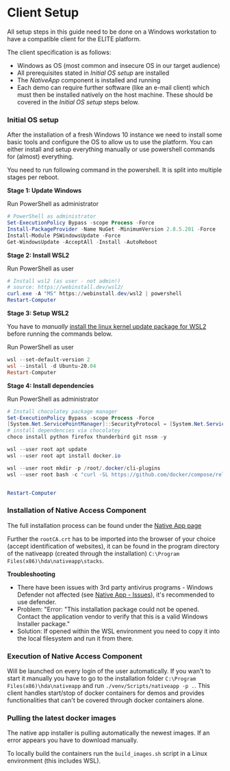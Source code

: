 # Client Setup

All setup steps in this guide need to be done on a Windows workstation to have a compatible client for the ELITE platform. 

The client specification is as follows:
- Windows as OS (most common and insecure OS in our target audience)
- All prerequisites stated in *Initial OS setup* are installed
- The *NativeApp* component is installed and running
- Each demo can require further software (like an e-mail client) which must then be installed natively on the host machine. These should be covered in the *Initial OS setup* steps below.

### Initial OS setup
After the installation of a fresh Windows 10 instance we need to install some basic tools and configure the OS to allow us to use the platform.
You can either install and setup everything manually or use powershell commands for (almost) everything.

You need to run following command in the powershell. It is split into multiple stages per reboot.

**Stage 1: Update Windows**

Run PowerShell as administrator

```powershell
# PowerShell as administrator
Set-ExecutionPolicy Bypass -scope Process -Force
Install-PackageProvider -Name NuGet -MinimumVersion 2.8.5.201 -Force
Install-Module PSWindowsUpdate -Force
Get-WindowsUpdate -AcceptAll -Install -AutoReboot
```

**Stage 2: Install WSL2**

Run PowerShell as user

```powershell
# Install wsl2 (as user - not admin!)
# source: https://webinstall.dev/wsl2/
curl.exe -A "MS" https://webinstall.dev/wsl2 | powershell
Restart-Computer
```

**Stage 3: Setup WSL2**

You have to *manually* [install the linux kernel update package for WSL2](https://docs.microsoft.com/en-us/windows/wsl/install-manual#step-4---download-the-linux-kernel-update-package) before running the commands below.

Run PowerShell as user

```powershell
wsl --set-default-version 2
wsl --install -d Ubuntu-20.04
Restart-Computer
```

**Stage 4: Install dependencies**

Run PowerShell as administrator

```powershell
# Install chocolatey package manager
Set-ExecutionPolicy Bypass -scope Process -Force
[System.Net.ServicePointManager]::SecurityProtocol = [System.Net.ServicePointManager]::SecurityProtocol -bor 3072; iex ((New-Object System.Net.WebClient).DownloadString('https://community.chocolatey.org/install.ps1'))
# install dependencies via chocolatey
choco install python firefox thunderbird git nssm -y

wsl --user root apt update
wsl --user root apt install docker.io

wsl --user root mkdir -p /root/.docker/cli-plugins
wsl --user root bash -c "curl -SL https://github.com/docker/compose/releases/download/v2.4.1/docker-compose-linux-x86_64 -o /root/.docker/cli-plugins/docker-compose && chmod +x /root/.docker/cli-plugins/docker-compose"


Restart-Computer
```


### Installation of Native Access Component
The full installation process can be found under the [Native App page](https://code.fbi.h-da.de/groups/esc-mpse20/-/wikis/Demonstrations/Native-App#install)

Further the `rootCA.crt` has to be imported into the browser of your choice (accept identification of websites), it can be found in the program directory of the nativeapp (created through the installation) `C:\Program Files(x86)\hda\nativeapp\stacks`.

**Troubleshooting**
- There have been issues with 3rd party antivirus programs - Windows Defender not affected (see [Native App - Issues](Demonstrations/Native-App#issues)), it's recommended to use defender.
- Problem: "Error: "This installation package could not be opened. Contact the application vendor to verify that this is a valid Windows Installer package."
- Solution: If opened within the WSL environment you need to copy it into the local filesystem and run it from there.

### Execution of Native Access Component

Will be launched on every login of the user automatically. If you wan't to start it manually you have to go to the installation folder `C:\Program Files(x86)\hda\nativeapp` and run `./venv/Scripts/nativeapp -p .`. This client handles start/stop of docker containers for demos and provides functionalities that can't be covered through docker containers alone.


### Pulling the latest docker images
The native app installer is pulling automatically the newest images. If an error appears you have to download manually.

To locally build the containers run the `build_images.sh` script in a Linux environment (this includes WSL).
